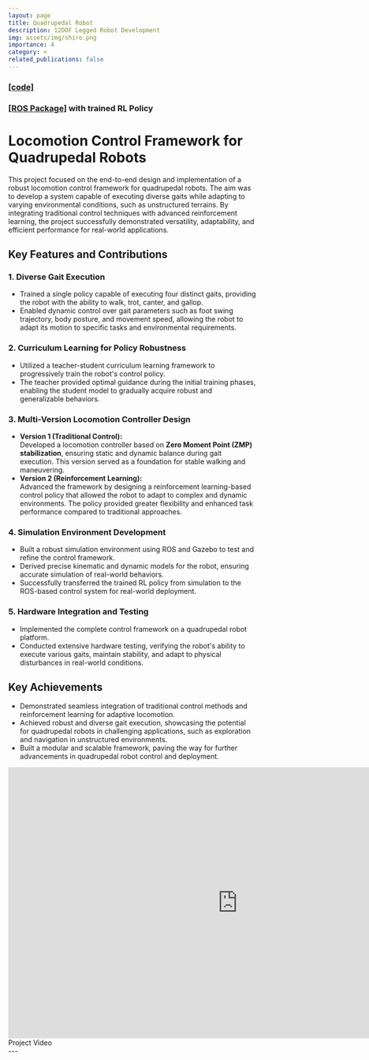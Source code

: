 ```yaml
---
layout: page
title: Quadrupedal Robot
description: 12DOF Legged Robot Development
img: assets/img/shiro.png
importance: 4
category: <
related_publications: false
---
```


### <a href="https://github.com/ChinChinati/Shiro">[code]</a>

### <a href="https://github.com/ChinChinati/shiro_description">[ROS Package]</a> with trained RL Policy

# Locomotion Control Framework for Quadrupedal Robots

This project focused on the end-to-end design and implementation of a robust locomotion control framework for quadrupedal robots. The aim was to develop a system capable of executing diverse gaits while adapting to varying environmental conditions, such as unstructured terrains. By integrating traditional control techniques with advanced reinforcement learning, the project successfully demonstrated versatility, adaptability, and efficient performance for real-world applications.

## Key Features and Contributions

### 1. **Diverse Gait Execution**

- Trained a single policy capable of executing four distinct gaits, providing the robot with the ability to walk, trot, canter, and gallop.
- Enabled dynamic control over gait parameters such as foot swing trajectory, body posture, and movement speed, allowing the robot to adapt its motion to specific tasks and environmental requirements.

### 2. **Curriculum Learning for Policy Robustness**

- Utilized a teacher-student curriculum learning framework to progressively train the robot's control policy.
- The teacher provided optimal guidance during the initial training phases, enabling the student model to gradually acquire robust and generalizable behaviors.

### 3. **Multi-Version Locomotion Controller Design**

- **Version 1 (Traditional Control):**  
  Developed a locomotion controller based on **Zero Moment Point (ZMP) stabilization**, ensuring static and dynamic balance during gait execution. This version served as a foundation for stable walking and maneuvering.
- **Version 2 (Reinforcement Learning):**  
  Advanced the framework by designing a reinforcement learning-based control policy that allowed the robot to adapt to complex and dynamic environments. The policy provided greater flexibility and enhanced task performance compared to traditional approaches.

### 4. **Simulation Environment Development**

- Built a robust simulation environment using ROS and Gazebo to test and refine the control framework.
- Derived precise kinematic and dynamic models for the robot, ensuring accurate simulation of real-world behaviors.
- Successfully transferred the trained RL policy from simulation to the ROS-based control system for real-world deployment.

### 5. **Hardware Integration and Testing**

- Implemented the complete control framework on a quadrupedal robot platform.
- Conducted extensive hardware testing, verifying the robot's ability to execute various gaits, maintain stability, and adapt to physical disturbances in real-world conditions.

## Key Achievements

- Demonstrated seamless integration of traditional control methods and reinforcement learning for adaptive locomotion.
- Achieved robust and diverse gait execution, showcasing the potential for quadrupedal robots in challenging applications, such as exploration and navigation in unstructured environments.
- Built a modular and scalable framework, paving the way for further advancements in quadrupedal robot control and deployment.

<div class="row">
<div class="text-center mt-3 mt-md-0">
<iframe width="930" height="550" src="https://www.youtube.com/embed/RTfxgl5l3NM?si=I3ojspaZbAXg7j6E" title="YouTube video player" frameborder="0" allow="accelerometer; autoplay; clipboard-write; encrypted-media; gyroscope; picture-in-picture; web-share" referrerpolicy="strict-origin-when-cross-origin" allowfullscreen></iframe>
</div>

</div>
<div class="caption">
    Project Video
</div>
---
